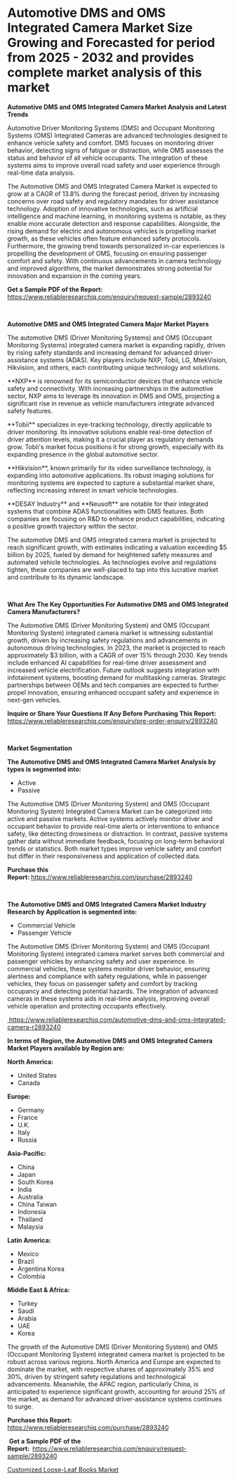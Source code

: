 <p><h1>Automotive DMS and OMS Integrated Camera Market Size Growing and Forecasted for period from 2025 - 2032 and provides complete market analysis of this market</h1></p><p><strong>Automotive DMS and OMS Integrated Camera Market Analysis and Latest Trends</strong></p>
<p><p>Automotive Driver Monitoring Systems (DMS) and Occupant Monitoring Systems (OMS) Integrated Cameras are advanced technologies designed to enhance vehicle safety and comfort. DMS focuses on monitoring driver behavior, detecting signs of fatigue or distraction, while OMS assesses the status and behavior of all vehicle occupants. The integration of these systems aims to improve overall road safety and user experience through real-time data analysis.</p><p>The Automotive DMS and OMS Integrated Camera Market is expected to grow at a CAGR of 13.8% during the forecast period, driven by increasing concerns over road safety and regulatory mandates for driver assistance technology. Adoption of innovative technologies, such as artificial intelligence and machine learning, in monitoring systems is notable, as they enable more accurate detection and response capabilities. Alongside, the rising demand for electric and autonomous vehicles is propelling market growth, as these vehicles often feature enhanced safety protocols. Furthermore, the growing trend towards personalized in-car experiences is propelling the development of OMS, focusing on ensuring passenger comfort and safety. With continuous advancements in camera technology and improved algorithms, the market demonstrates strong potential for innovation and expansion in the coming years.</p></p>
<p><strong>Get a Sample PDF of the Report:&nbsp;</strong> <a href="https://www.reliableresearchiq.com/enquiry/request-sample/2893240?utm_campaign=2282&utm_medium=2&utm_source=Github&utm_content=ia&utm_term=15032025&utm_id=automotive-dms-and-oms-integrated-camera">https://www.reliableresearchiq.com/enquiry/request-sample/2893240</a></p>
<p>&nbsp;</p>
<p><strong>Automotive DMS and OMS Integrated Camera Major Market Players</strong></p>
<p><p>The automotive DMS (Driver Monitoring Systems) and OMS (Occupant Monitoring Systems) integrated camera market is expanding rapidly, driven by rising safety standards and increasing demand for advanced driver-assistance systems (ADAS). Key players include NXP, Tobii, LG, MtekVision, Hikvision, and others, each contributing unique technology and solutions.</p><p>**NXP** is renowned for its semiconductor devices that enhance vehicle safety and connectivity. With increasing partnerships in the automotive sector, NXP aims to leverage its innovation in DMS and OMS, projecting a significant rise in revenue as vehicle manufacturers integrate advanced safety features.</p><p>**Tobii** specializes in eye-tracking technology, directly applicable to driver monitoring. Its innovative solutions enable real-time detection of driver attention levels, making it a crucial player as regulatory demands grow. Tobii's market focus positions it for strong growth, especially with its expanding presence in the global automotive sector.</p><p>**Hikvision**, known primarily for its video surveillance technology, is expanding into automotive applications. Its robust imaging solutions for monitoring systems are expected to capture a substantial market share, reflecting increasing interest in smart vehicle technologies.</p><p>**DESAY Industry** and **Neusoft** are notable for their integrated systems that combine ADAS functionalities with DMS features. Both companies are focusing on R&D to enhance product capabilities, indicating a positive growth trajectory within the sector. </p><p>The automotive DMS and OMS integrated camera market is projected to reach significant growth, with estimates indicating a valuation exceeding $5 billion by 2025, fueled by demand for heightened safety measures and automated vehicle technologies. As technologies evolve and regulations tighten, these companies are well-placed to tap into this lucrative market and contribute to its dynamic landscape.</p></p>
<p>&nbsp;</p>
<p><strong>What Are The Key Opportunities For Automotive DMS and OMS Integrated Camera Manufacturers?</strong></p>
<p><p>The Automotive DMS (Driver Monitoring System) and OMS (Occupant Monitoring System) integrated camera market is witnessing substantial growth, driven by increasing safety regulations and advancements in autonomous driving technologies. In 2023, the market is projected to reach approximately $3 billion, with a CAGR of over 15% through 2030. Key trends include enhanced AI capabilities for real-time driver assessment and increased vehicle electrification. Future outlook suggests integration with infotainment systems, boosting demand for multitasking cameras. Strategic partnerships between OEMs and tech companies are expected to further propel innovation, ensuring enhanced occupant safety and experience in next-gen vehicles.</p></p>
<p><strong>Inquire or Share Your Questions If Any Before Purchasing This Report:</strong> <a href="https://www.reliableresearchiq.com/enquiry/pre-order-enquiry/2893240?utm_campaign=2282&utm_medium=2&utm_source=Github&utm_content=ia&utm_term=15032025&utm_id=automotive-dms-and-oms-integrated-camera">https://www.reliableresearchiq.com/enquiry/pre-order-enquiry/2893240</a></p>
<p>&nbsp;</p>
<p><strong>Market Segmentation</strong></p>
<p><strong>The Automotive DMS and OMS Integrated Camera Market Analysis by types is segmented into:</strong></p>
<p><ul><li>Active</li><li>Passive</li></ul></p>
<p><p>The Automotive DMS (Driver Monitoring System) and OMS (Occupant Monitoring System) Integrated Camera Market can be categorized into active and passive markets. Active systems actively monitor driver and occupant behavior to provide real-time alerts or interventions to enhance safety, like detecting drowsiness or distraction. In contrast, passive systems gather data without immediate feedback, focusing on long-term behavioral trends or statistics. Both market types improve vehicle safety and comfort but differ in their responsiveness and application of collected data.</p></p>
<p><strong>Purchase this Report:&nbsp;</strong><a href="https://www.reliableresearchiq.com/purchase/2893240?utm_campaign=2282&utm_medium=2&utm_source=Github&utm_content=ia&utm_term=15032025&utm_id=automotive-dms-and-oms-integrated-camera">https://www.reliableresearchiq.com/purchase/2893240</a></p>
<p>&nbsp;</p>
<p><strong>The Automotive DMS and OMS Integrated Camera Market Industry Research by Application is segmented into:</strong></p>
<p><ul><li>Commercial Vehicle</li><li>Passenger Vehicle</li></ul></p>
<p><p>The Automotive DMS (Driver Monitoring System) and OMS (Occupant Monitoring System) integrated camera market serves both commercial and passenger vehicles by enhancing safety and user experience. In commercial vehicles, these systems monitor driver behavior, ensuring alertness and compliance with safety regulations, while in passenger vehicles, they focus on passenger safety and comfort by tracking occupancy and detecting potential hazards. The integration of advanced cameras in these systems aids in real-time analysis, improving overall vehicle operation and protecting occupants effectively.</p></p>
<p><a href="https://www.reliableresearchiq.com/automotive-dms-and-oms-integrated-camera-r2893240?utm_campaign=2282&utm_medium=2&utm_source=Github&utm_content=ia&utm_term=15032025&utm_id=automotive-dms-and-oms-integrated-camera">&nbsp;https://www.reliableresearchiq.com/automotive-dms-and-oms-integrated-camera-r2893240</a></p>
<p><strong>In terms of Region, the Automotive DMS and OMS Integrated Camera Market Players available by Region are:</strong></p>
<p>
    <p> <strong> North America: </strong>
        <ul>
            <li>United States</li>
            <li>Canada</li>
        </ul>
        </p> 
    <p> <strong> Europe: </strong>
        <ul>
            <li>Germany</li>
            <li>France</li>
            <li>U.K.</li>
            <li>Italy</li>
            <li>Russia</li>
        </ul>
        </p> 
    <p> <strong> Asia-Pacific: </strong>
        <ul>
            <li>China</li>
            <li>Japan</li>
            <li>South Korea</li>
            <li>India</li>
            <li>Australia</li>
            <li>China Taiwan</li>
            <li>Indonesia</li>
            <li>Thailand</li>
            <li>Malaysia</li>
        </ul>
        </p> 
    <p> <strong> Latin America: </strong>
        <ul>
            <li>Mexico</li>
            <li>Brazil</li>
            <li>Argentina Korea</li>
            <li>Colombia</li>
        </ul>
        </p> 
    <p> <strong> Middle East & Africa: </strong>
        <ul>
            <li>Turkey</li>
            <li>Saudi</li>
            <li>Arabia</li>
            <li>UAE</li>
            <li>Korea</li>
        </ul>
    </p>
    </p>
<p><p>The growth of the Automotive DMS (Driver Monitoring System) and OMS (Occupant Monitoring System) integrated camera market is projected to be robust across various regions. North America and Europe are expected to dominate the market, with respective shares of approximately 35% and 30%, driven by stringent safety regulations and technological advancements. Meanwhile, the APAC region, particularly China, is anticipated to experience significant growth, accounting for around 25% of the market, as demand for advanced driver-assistance systems continues to surge.</p></p>
<p><strong>Purchase this Report: </strong><a href="https://www.reliableresearchiq.com/purchase/2893240?utm_campaign=2282&utm_medium=2&utm_source=Github&utm_content=ia&utm_term=15032025&utm_id=automotive-dms-and-oms-integrated-camera">https://www.reliableresearchiq.com/purchase/2893240</a></p>
<p>&nbsp;<strong>Get a Sample PDF of the Report:&nbsp;&nbsp;</strong><a href="https://www.reliableresearchiq.com/enquiry/request-sample/2893240?utm_campaign=2282&utm_medium=2&utm_source=Github&utm_content=ia&utm_term=15032025&utm_id=automotive-dms-and-oms-integrated-camera">https://www.reliableresearchiq.com/enquiry/request-sample/2893240</a></p>
<p><strong></strong></p>
<p><p><a href="https://github.com/NargisHussain432/Market-Research-Report-List-1/blob/main/customized-loose-leaf-books-market.md?utm_campaign=2282&utm_medium=2&utm_source=Github&utm_content=ia&utm_term=15032025&utm_id=automotive-dms-and-oms-integrated-camera">Customized Loose-Leaf Books Market</a></p></p>